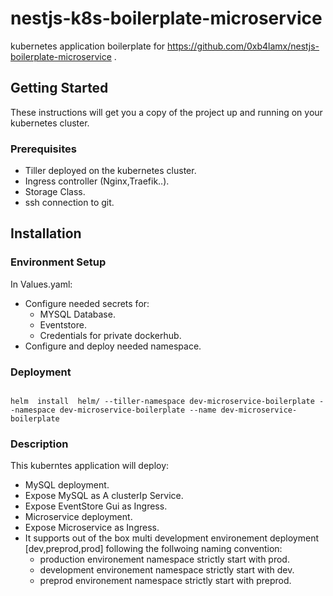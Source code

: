# nestjs-k8s-boilerplate-microservice
kubernetes application boilerplate for https://github.com/0xb4lamx/nestjs-boilerplate-microservice .

## Getting Started

These instructions will get you a copy of the project up and running on your kubernetes cluster.

### Prerequisites
* Tiller deployed on the kubernetes cluster.
* Ingress controller (Nginx,Traefik..).
* Storage Class.
* ssh connection to git.

## Installation

### Environment Setup

In Values.yaml:

* Configure needed secrets for:
    * MYSQL Database.
    * Eventstore.
    * Credentials for private dockerhub.
* Configure and deploy needed namespace.

### Deployment
 
```shell

helm  install  helm/ --tiller-namespace dev-microservice-boilerplate --namespace dev-microservice-boilerplate --name dev-microservice-boilerplate

```

### Description
This kuberntes application will deploy:
* MySQL deployment.
* Expose MySQL as A clusterIp Service.
* Expose EventStore Gui as Ingress.
* Microservice deployment.
* Expose Microservice as Ingress.
* It supports out of the box multi development environement deployment [dev,preprod,prod] following the follwoing naming convention: 
    * production environement namespace strictly start with prod.
    * development environement namespace strictly start with dev.
    * preprod environement namespace strictly start with preprod.

